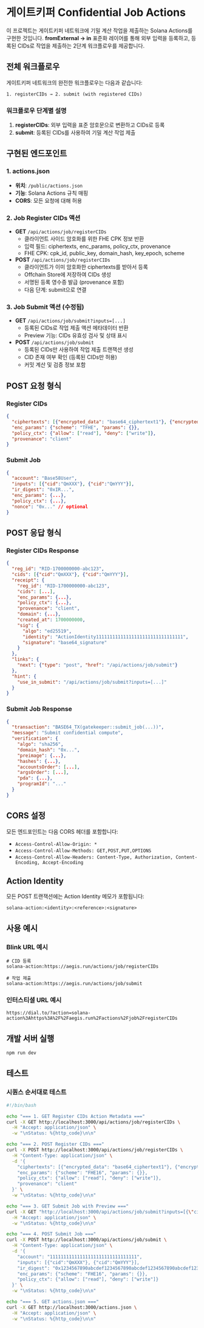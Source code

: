 # 게이트키퍼 Confidential Job Actions

이 프로젝트는 게이트키퍼 네트워크에 기밀 계산 작업을 제출하는 Solana Actions를 구현한 것입니다. **fromExternal → in** 표준화 레이어를 통해 외부 입력을 등록하고, 등록된 CIDs로 작업을 제출하는 2단계 워크플로우를 제공합니다.

## 전체 워크플로우

게이트키퍼 네트워크의 완전한 워크플로우는 다음과 같습니다:

```
1. registerCIDs → 2. submit (with registered CIDs)
```

### 워크플로우 단계별 설명

1. **registerCIDs**: 외부 입력을 표준 암호문으로 변환하고 CIDs로 등록
2. **submit**: 등록된 CIDs를 사용하여 기밀 계산 작업 제출

## 구현된 엔드포인트

### 1. actions.json
- **위치**: `/public/actions.json`
- **기능**: Solana Actions 규칙 매핑
- **CORS**: 모든 요청에 대해 허용

### 2. Job Register CIDs 액션
- **GET** `/api/actions/job/registerCIDs`
  - 클라이언트 사이드 암호화를 위한 FHE CPK 정보 반환
  - 입력 필드: ciphertexts, enc_params, policy_ctx, provenance
  - FHE CPK: cpk_id, public_key, domain_hash, key_epoch, scheme
- **POST** `/api/actions/job/registerCIDs`
  - 클라이언트가 이미 암호화한 ciphertexts를 받아서 등록
  - Offchain Store에 저장하여 CIDs 생성
  - 서명된 등록 영수증 발급 (provenance 포함)
  - 다음 단계: submit으로 연결

### 3. Job Submit 액션 (수정됨)
- **GET** `/api/actions/job/submit?inputs=[...]`
  - 등록된 CIDs로 작업 제출 액션 메타데이터 반환
  - Preview 기능: CIDs 유효성 검사 및 상태 표시
- **POST** `/api/actions/job/submit`
  - 등록된 CIDs만 사용하여 작업 제출 트랜잭션 생성
  - CID 존재 여부 확인 (등록된 CIDs만 허용)
  - 커밋 계산 및 검증 정보 포함

## POST 요청 형식

### Register CIDs
```json
{
  "ciphertexts": [{"encrypted_data": "base64_ciphertext1"}, {"encrypted_data": "base64_ciphertext2"}],
  "enc_params": {"scheme": "TFHE", "params": {}},
  "policy_ctx": {"allow": ["read"], "deny": ["write"]},
  "provenance": "client"
}
```

### Submit Job
```json
{
  "account": "Base58User",
  "inputs": [{"cid":"QmXXX"}, {"cid":"QmYYY"}],
  "ir_digest": "0xIR...",
  "enc_params": {...},
  "policy_ctx": {...},
  "nonce": "0x..." // optional
}
```

## POST 응답 형식

### Register CIDs Response
```json
{
  "reg_id": "RID-1700000000-abc123",
  "cids": [{"cid":"QmXXX"}, {"cid":"QmYYY"}],
  "receipt": {
    "reg_id": "RID-1700000000-abc123",
    "cids": [...],
    "enc_params": {...},
    "policy_ctx": {...},
    "provenance": "client",
    "domain": {...},
    "created_at": 1700000000,
    "sig": {
      "algo": "ed25519",
      "identity": "ActionIdentity11111111111111111111111111111111",
      "signature": "base64_signature"
    }
  },
  "links": {
    "next": {"type": "post", "href": "/api/actions/job/submit"}
  },
  "hint": {
    "use_in_submit": "/api/actions/job/submit?inputs=[...]"
  }
}
```

### Submit Job Response
```json
{
  "transaction": "BASE64_TX(gatekeeper::submit_job(...))",
  "message": "Submit confidential compute",
  "verification": {
    "algo": "sha256",
    "domain_hash": "0x...",
    "preimage": {...},
    "hashes": {...},
    "accountsOrder": [...],
    "argsOrder": [...],
    "pda": {...},
    "programId": "..."
  }
}
```

## CORS 설정

모든 엔드포인트는 다음 CORS 헤더를 포함합니다:
- `Access-Control-Allow-Origin: *`
- `Access-Control-Allow-Methods: GET,POST,PUT,OPTIONS`
- `Access-Control-Allow-Headers: Content-Type, Authorization, Content-Encoding, Accept-Encoding`

## Action Identity

모든 POST 트랜잭션에는 Action Identity 메모가 포함됩니다:
```
solana-action:<identity>:<reference>:<signature>
```

## 사용 예시

### Blink URL 예시
```
# CID 등록
solana-action:https://aegis.run/actions/job/registerCIDs

# 작업 제출
solana-action:https://aegis.run/actions/job/submit
```

### 인터스티셜 URL 예시
```
https://dial.to/?action=solana-action%3Ahttps%3A%2F%2Faegis.run%2Factions%2Fjob%2FregisterCIDs
```

## 개발 서버 실행

```bash
npm run dev
```

## 테스트

### 시퀀스 순서대로 테스트

```bash
#!/bin/bash

echo "=== 1. GET Register CIDs Action Metadata ==="
curl -X GET http://localhost:3000/api/actions/job/registerCIDs \
  -H "Accept: application/json" \
  -w "\nStatus: %{http_code}\n\n"

echo "=== 2. POST Register CIDs ==="
curl -X POST http://localhost:3000/api/actions/job/registerCIDs \
  -H "Content-Type: application/json" \
  -d '{
    "ciphertexts": [{"encrypted_data": "base64_ciphertext1"}, {"encrypted_data": "base64_ciphertext2"}],
    "enc_params": {"scheme": "FHE16", "params": {}},
    "policy_ctx": {"allow": ["read"], "deny": ["write"]},
    "provenance": "client"
  }' \
  -w "\nStatus: %{http_code}\n\n"

echo "=== 3. GET Submit Job with Preview ==="
curl -X GET "http://localhost:3000/api/actions/job/submit?inputs=[{\"cid\":\"QmXXX\"},{\"cid\":\"QmYYY\"}]" \
  -H "Accept: application/json" \
  -w "\nStatus: %{http_code}\n\n"

echo "=== 4. POST Submit Job ==="
curl -X POST http://localhost:3000/api/actions/job/submit \
  -H "Content-Type: application/json" \
  -d '{
    "account": "11111111111111111111111111111111",
    "inputs": [{"cid":"QmXXX"}, {"cid":"QmYYY"}],
    "ir_digest": "0x1234567890abcdef1234567890abcdef1234567890abcdef1234567890abcdef",
    "enc_params": {"scheme": "FHE16", "params": {}},
    "policy_ctx": {"allow": ["read"], "deny": ["write"]}
  }' \
  -w "\nStatus: %{http_code}\n\n"

echo "=== 5. GET actions.json ==="
curl -X GET http://localhost:3000/actions.json \
  -H "Accept: application/json" \
  -w "\nStatus: %{http_code}\n\n"
```